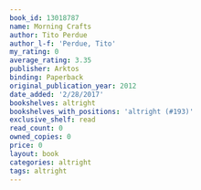 ```yaml
---
book_id: 13018787
name: Morning Crafts
author: Tito Perdue
author_l-f: 'Perdue, Tito'
my_rating: 0
average_rating: 3.35
publisher: Arktos
binding: Paperback
original_publication_year: 2012
date_added: '2/28/2017'
bookshelves: altright
bookshelves_with_positions: 'altright (#193)'
exclusive_shelf: read
read_count: 0
owned_copies: 0
price: 0
layout: book
categories: altright
tags: altright
---
```

